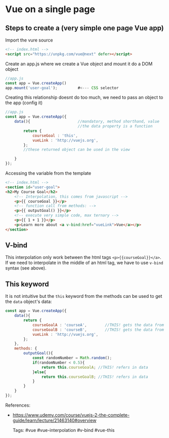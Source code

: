 # Vue on a single page

## Steps to create a (very simple one page Vue app)

Import the vure source

```html
<!-- index.html --> 
<script src="https://unpkg.com/vue@next" defer></script>
```

Create an app.js where we create a Vue object and mount it do a DOM object

```javascript
//app.js
const app = Vue.createApp()
app.mount('user-goal');         #<--- CSS selector
```

Creating this relationship doesnt do too much, we need to pass an object to the app (config it)


```javascript
//app.js
const app = Vue.createApp({
    data(){                     //mandatory, method shorthand, value 
                                //the data property is a function 
        return {
            courseGoal : 'this',
            vueLink : 'http://vuejs.org',
        };
        //these returned object can be used in the view

    }
});
```

Accessing the variable from the template


```html
<!-- index.html --> 
<section id="user-goal">
<h2>My Course Goal</h2>
    <!-- Interpolation, this comes from javascript --> 
    <p>{{ courseGoal }}</p>
    <!-- function call from methods: --> 
    <p>{{ outputGoal() }}</p>
    <!-- execute very simple code, max ternary --> 
    <p>{{ 1 + 1 }}</p>
    <p>Learn more about <a v-bind:href="vueLink">Vue</a></p>
</section>
```
## V-bind

This interpolation only work between the html tags `<p>{{courseGoal}}</a>`. If we need to interpolate in the middle of an html tag, we have to use `v-bind` syntax (see above).

## This keyword

It is not intuitive but the `this` keyword from the methods can be used to get the `data` object's data:

```javascript
const app = Vue.createApp({
    data(){
        return {
            courseGoalA : 'courseA',        //THIS! gets the data from here
            courseGoalB : 'courseB',        //THIS! gets the data from here
            vueLink : 'http://vuejs.org',
        };
    },
    methods: {
        outputGoal(){
            const randomNumber = Math.random();
            if(randomNumber < 0.5){
                return this.courseGoalA; //THIS! refers in data
            }else{
                return this.courseGoalB; //THIS! refers in data
            }
        }
    }
});
```

References:
* https://www.udemy.com/course/vuejs-2-the-complete-guide/learn/lecture/21463140#overview

    Tags:
        #vue #vue-interpolation #v-bind #vue-this

